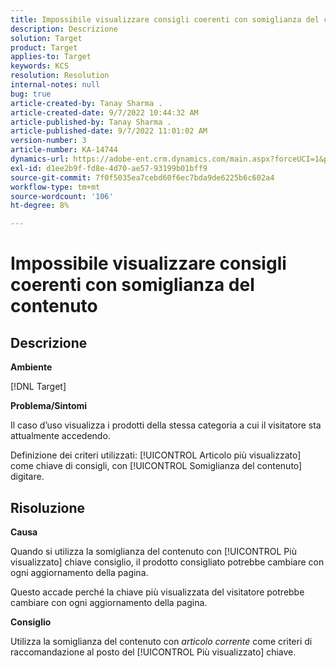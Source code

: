 ```yaml
---
title: Impossibile visualizzare consigli coerenti con somiglianza del contenuto
description: Descrizione
solution: Target
product: Target
applies-to: Target
keywords: KCS
resolution: Resolution
internal-notes: null
bug: true
article-created-by: Tanay Sharma .
article-created-date: 9/7/2022 10:44:32 AM
article-published-by: Tanay Sharma .
article-published-date: 9/7/2022 11:01:02 AM
version-number: 3
article-number: KA-14744
dynamics-url: https://adobe-ent.crm.dynamics.com/main.aspx?forceUCI=1&pagetype=entityrecord&etn=knowledgearticle&id=d1bc1008-9a2e-ed11-9db1-002248086735
exl-id: d1ee2b9f-fd8e-4d70-ae57-93199b01bff9
source-git-commit: 7f0f5035ea7cebd60f6ec7bda9de6225b6c602a4
workflow-type: tm+mt
source-wordcount: '106'
ht-degree: 8%

---
```


# Impossibile visualizzare consigli coerenti con somiglianza del contenuto

## Descrizione


<b>Ambiente</b>

[!DNL Target]



<b>Problema/Sintomi</b>

Il caso d’uso visualizza i prodotti della stessa categoria a cui il visitatore sta attualmente accedendo.

Definizione dei criteri utilizzati: [!UICONTROL Articolo più visualizzato] come chiave di consigli, con [!UICONTROL Somiglianza del contenuto] digitare.


## Risoluzione


<b>Causa</b>

Quando si utilizza la somiglianza del contenuto con [!UICONTROL Più visualizzato] chiave consiglio, il prodotto consigliato potrebbe cambiare con ogni aggiornamento della pagina.

Questo accade perché la chiave più visualizzata del visitatore potrebbe cambiare con ogni aggiornamento della pagina.



<b>Consiglio</b>

Utilizza la somiglianza del contenuto con *articolo corrente* come criteri di raccomandazione al posto del [!UICONTROL Più visualizzato] chiave.

